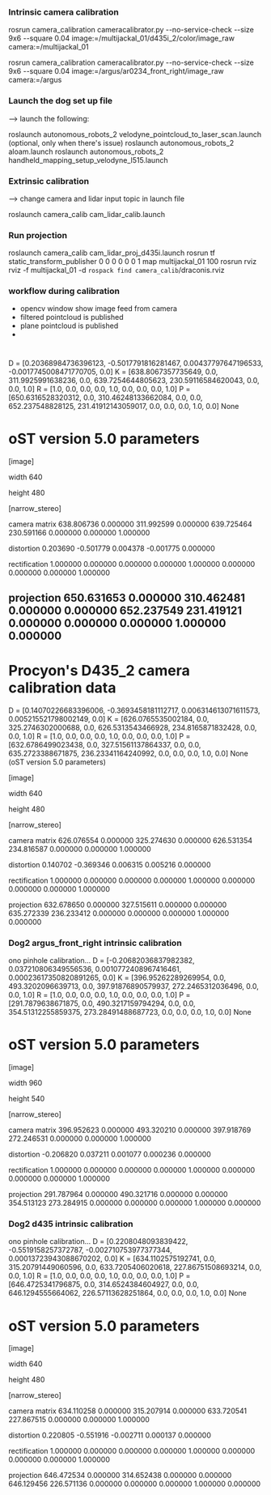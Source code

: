 
### Intrinsic camera calibration
rosrun camera_calibration cameracalibrator.py --no-service-check --size 9x6 --square 0.04 image:=/multijackal_01/d435i_2/color/image_raw camera:=/multijackal_01

rosrun camera_calibration cameracalibrator.py --no-service-check --size 9x6 --square 0.04 image:=/argus/ar0234_front_right/image_raw camera:=/argus

### Launch the dog set up file
--> launch the following:

roslaunch autonomous_robots_2 velodyne_pointcloud_to_laser_scan.launch (optional, only when there's issue)
roslaunch autonomous_robots_2 aloam.launch
roslaunch autonomous_robots_2 handheld_mapping_setup_velodyne_l515.launch


### Extrinsic calibration
--> change camera and lidar input topic in launch file

roslaunch camera_calib cam_lidar_calib.launch

### Run projection
roslaunch camera_calib cam_lidar_proj_d435i.launch
rosrun tf static_transform_publisher 0 0 0 0 0 0 1 map multijackal_01 100
rosrun rviz rviz -f multijackal_01 -d `rospack find camera_calib`/draconis.rviz


### workflow during calibration

- opencv window show image feed from camera
- filtered pointcloud is published
- plane pointcloud is published
- 



# 
D = [0.20368984736396123, -0.5017791816281467, 0.00437797647196533, -0.0017745008471770705, 0.0]
K = [638.8067357735649, 0.0, 311.9925991638236, 0.0, 639.7254644805623, 230.59116584620043, 0.0, 0.0, 1.0]
R = [1.0, 0.0, 0.0, 0.0, 1.0, 0.0, 0.0, 0.0, 1.0]
P = [650.6316528320312, 0.0, 310.46248133662084, 0.0, 0.0, 652.237548828125, 231.41912143059017, 0.0, 0.0, 0.0, 1.0, 0.0]
None
# oST version 5.0 parameters


[image]

width
640

height
480

[narrow_stereo]

camera matrix
638.806736 0.000000 311.992599
0.000000 639.725464 230.591166
0.000000 0.000000 1.000000

distortion
0.203690 -0.501779 0.004378 -0.001775 0.000000

rectification
1.000000 0.000000 0.000000
0.000000 1.000000 0.000000
0.000000 0.000000 1.000000

projection
650.631653 0.000000 310.462481 0.000000
0.000000 652.237549 231.419121 0.000000
0.000000 0.000000 1.000000 0.000000
--------------------------------------------------






# Procyon's D435_2 camera calibration data

D = [0.14070226683396006, -0.3693458181112717, 0.006314613071611573, 0.005215521798002149, 0.0]
K = [626.0765535002184, 0.0, 325.2746302000688, 0.0, 626.5313543466928, 234.8165871832428, 0.0, 0.0, 1.0]
R = [1.0, 0.0, 0.0, 0.0, 1.0, 0.0, 0.0, 0.0, 1.0]
P = [632.6786499023438, 0.0, 327.51561137864337, 0.0, 0.0, 635.2723388671875, 236.23341164240992, 0.0, 0.0, 0.0, 1.0, 0.0]
None
(oST version 5.0 parameters)


[image]

width
640

height
480

[narrow_stereo]

camera matrix
626.076554 0.000000 325.274630
0.000000 626.531354 234.816587
0.000000 0.000000 1.000000

distortion
0.140702 -0.369346 0.006315 0.005216 0.000000

rectification
1.000000 0.000000 0.000000
0.000000 1.000000 0.000000
0.000000 0.000000 1.000000

projection
632.678650 0.000000 327.515611 0.000000
0.000000 635.272339 236.233412 0.000000
0.000000 0.000000 1.000000 0.000000


### Dog2 argus_front_right intrinsic calibration

ono pinhole calibration...
D = [-0.20682036837982382, 0.037210806349556536, 0.0010772408967416461, 0.00023617350820891265, 0.0]
K = [396.95262289269954, 0.0, 493.3202096639713, 0.0, 397.91876890579937, 272.2465312036496, 0.0, 0.0, 1.0]
R = [1.0, 0.0, 0.0, 0.0, 1.0, 0.0, 0.0, 0.0, 1.0]
P = [291.7879638671875, 0.0, 490.3217159794294, 0.0, 0.0, 354.51312255859375, 273.28491488687723, 0.0, 0.0, 0.0, 1.0, 0.0]
None
# oST version 5.0 parameters


[image]

width
960

height
540

[narrow_stereo]

camera matrix
396.952623 0.000000 493.320210
0.000000 397.918769 272.246531
0.000000 0.000000 1.000000

distortion
-0.206820 0.037211 0.001077 0.000236 0.000000

rectification
1.000000 0.000000 0.000000
0.000000 1.000000 0.000000
0.000000 0.000000 1.000000

projection
291.787964 0.000000 490.321716 0.000000
0.000000 354.513123 273.284915 0.000000
0.000000 0.000000 1.000000 0.000000


### Dog2 d435 intrinsic calibration
ono pinhole calibration...
D = [0.2208048093839422, -0.5519158257372787, -0.002710753977377344, 0.00013723943088670202, 0.0]
K = [634.1102575192741, 0.0, 315.20791449060596, 0.0, 633.7205406020618, 227.86751508693214, 0.0, 0.0, 1.0]
R = [1.0, 0.0, 0.0, 0.0, 1.0, 0.0, 0.0, 0.0, 1.0]
P = [646.4725341796875, 0.0, 314.6524384604927, 0.0, 0.0, 646.1294555664062, 226.57113628251864, 0.0, 0.0, 0.0, 1.0, 0.0]
None
# oST version 5.0 parameters


[image]

width
640

height
480

[narrow_stereo]

camera matrix
634.110258 0.000000 315.207914
0.000000 633.720541 227.867515
0.000000 0.000000 1.000000

distortion
0.220805 -0.551916 -0.002711 0.000137 0.000000

rectification
1.000000 0.000000 0.000000
0.000000 1.000000 0.000000
0.000000 0.000000 1.000000

projection
646.472534 0.000000 314.652438 0.000000
0.000000 646.129456 226.571136 0.000000
0.000000 0.000000 1.000000 0.000000
